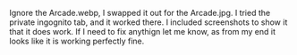 Ignore the Arcade.webp, I swapped it out for the Arcade.jpg.
I tried the private ingognito tab, and it worked there.
I included screenshots to show it that it does work. If I need to fix anythign let me know, as from my end it looks like it is working perfectly fine.
